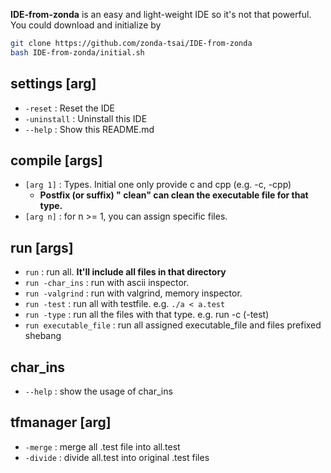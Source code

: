 **IDE-from-zonda** is an easy and light-weight IDE so it's not that powerful.  
You could download and initialize by 
```sh
git clone https://github.com/zonda-tsai/IDE-from-zonda
bash IDE-from-zonda/initial.sh
```  
## settings [arg]

   - `-reset`     : Reset the IDE  
   - `-uninstall` : Uninstall this IDE
   - `--help`     : Show this README.md

## compile [args]

   - `[arg 1]` : Types. Initial one only provide c and cpp (e.g. -c, -cpp)  
       + **Postfix (or suffix) " clean" can clean the executable file for that type.**  
   - `[arg n]` : for n >= 1, you can assign specific files.

## run [args]
   - ``run``                 : run all. **It'll include all files in that directory**  
   - ``run -char_ins``       : run with ascii inspector.  
   - ``run -valgrind``       : run with valgrind, memory inspector.  
   - ``run -test``           : run all with testfile. e.g. `./a < a.test`  
   - ``run -type``           : run all the files with that type. e.g. run -c (-test)  
   - ``run executable_file`` : run all assigned executable_file and files prefixed shebang

## char_ins
   - ``--help`` : show the usage of char_ins

## tfmanager [arg]
   - ``-merge``  : merge all .test file into all.test  
   - ``-divide`` : divide all.test into original .test files  
